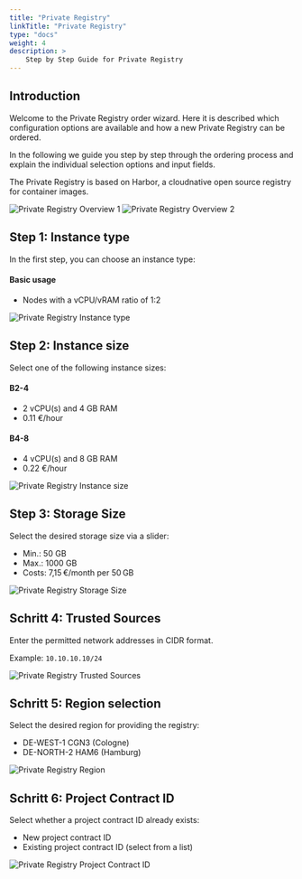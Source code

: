 ```yaml
---
title: "Private Registry"
linkTitle: "Private Registry"
type: "docs"
weight: 4
description: >
    Step by Step Guide for Private Registry
---
```


## Introduction

Welcome to the Private Registry order wizard. Here it is described which configuration options are available and how a new Private Registry can be ordered.

In the following we guide you step by step through the ordering process and explain the individual selection options and input fields.

The Private Registry is based on Harbor, a cloudnative open source registry for container images.

![Private Registry Overview 1](../img/private-registry-overview1.png)
![Private Registry Overview 2](../img/private-registry-overview2.png)

## Step 1: Instance type

In the first step, you can choose an instance type:

#### Basic usage
- Nodes with a vCPU/vRAM ratio of 1:2

![Private Registry Instance type](../img/private-registry-instanz-type.png)

## Step 2: Instance size

Select one of the following instance sizes:

#### B2-4
- 2 vCPU(s) and 4 GB RAM
- 0.11 €/hour

#### B4-8
- 4 vCPU(s) and 8 GB RAM
- 0.22 €/hour

![Private Registry Instance size](../img/private-registry-instanz-size.png)

## Step 3: Storage Size

Select the desired storage size via a slider:

- Min.: 50 GB
- Max.: 1000 GB
- Costs: 7,15 €/month per 50 GB

![Private Registry Storage Size](../img/private-registry-storage.png)

## Schritt 4: Trusted Sources

Enter the permitted network addresses in CIDR format.

Example:
`10.10.10.10/24`

![Private Registry Trusted Sources](../img/private-registry-sources.png)

## Schritt 5: Region selection

Select the desired region for providing the registry:

- DE-WEST-1 CGN3 (Cologne)
- DE-NORTH-2 HAM6 (Hamburg)

![Private Registry Region](../img/private-registry-region.png)

## Schritt 6: Project Contract ID

Select whether a project contract ID already exists:

- New project contract ID
- Existing project contract ID (select from a list)

![Private Registry Project Contract ID](../img/private-registry-existing-project.png)
